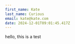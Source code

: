 ```yaml
---
first_name: Kate
last_name: Curious
email: kate@kate.com
date: 2024-12-01T09:01:45.417Z
---
```

hello, this is a test
